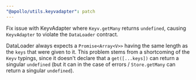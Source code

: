 ```yaml
---
"@apollo/utils.keyvadapter": patch
---
```


Fix issue with KeyvAdapter where `Keyv.getMany` returns `undefined`,
causing `KeyvAdapter` to violate the `DataLoader` contract.

DataLoader always expects a `Promise<Array<V>>` having the same length
as the `keys` that were given to it. This problem stems from a
shortcoming of the `Keyv` typings, since it doesn't declare that a
`get([...keys])` can return a singular `undefined` (but it can in
the case of errors / `Store.getMany` can return a singular `undefined`).
